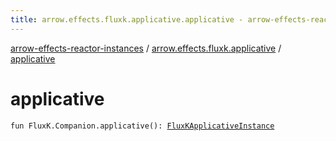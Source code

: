 ```yaml
---
title: arrow.effects.fluxk.applicative.applicative - arrow-effects-reactor-instances
---
```


[arrow-effects-reactor-instances](../index.html) / [arrow.effects.fluxk.applicative](index.html) / [applicative](./applicative.html)

# applicative

`fun FluxK.Companion.applicative(): `[`FluxKApplicativeInstance`](../arrow.effects/-flux-k-applicative-instance/index.html)